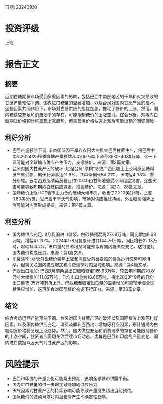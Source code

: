 
日期: 20240920

# 投资评级

上涨

# 报告正文

## 摘要

近期白糖期货市场受到多重因素的影响，包括巴西中南部地区的干旱和火灾导致的甘蔗产量预估下调、国内进口糖量的显著增加、以及台风对国内甘蔗产区的破坏。这些因素共同作用下，市场对白糖供应的担忧加剧，推动了糖价的上涨。然而，国内糖供应充足和消费淡季的存在，可能限制糖价的上涨空间。综合分析，短期内白糖期货价格预计将呈现上涨趋势，但需警惕价格快速上涨后可能出现的回调风险。

## 利好分析

* 巴西产量预估下调: 丰益国际因干旱和农田大火损害巴西甘蔗生产，将巴西中南部2024/25榨季食糖产量预估从4200万吨下调至3880-4080万吨，这一下调可能对全球糖市供应产生压力，支撑糖价。来源：第2篇文章。
* 台风对国内甘蔗产区的破坏: 超强台风“摩羯”导致广西凤糖上上公司蔗区糖料蔗严重受损，倒伏比例高达91.8%，其中全倒伏54.21%，水淹达4.98%，部分断尾。云南西双版纳英茂糖业约20740亩甘蔗地遭受不同程度灾害。这些灾害可能导致短期内白糖供应紧张，推高糖价。来源：第27、28篇文章。
* 国际糖价上涨: ICE糖市主力合约继续大幅攀升，收盘于22.13美分/磅，上涨0.60美分/磅，受巴西干旱天气影响，市场对供应担忧持续。外盘糖价强势上涨可能对内盘形成提振。来源：第4篇文章。

## 利空分析

* 国内糖供应充足: 8月我国进口糖浆、白砂糖预混粉27.08万吨，同比增加8.68万吨，增幅47.20%。2024年1-8月份累计进口144.76万吨，同比增长22.13万吨，增幅18.04%。进口量的显著增加可能预示着国内糖供应充足，这可能对国内糖价构成压力。来源：第1篇文章。
* 消费淡季: 尽管外盘糖价强势上涨和内盘受外盘提振的偏强运行态势可能持续，但需关注国内供应增加和消费淡季对内盘的影响。来源：第4篇文章。
* 巴西出口增加: 巴西9月前两周出口糖和糖蜜186.63万吨，较去年同期的70.81万吨大幅增加111.82万吨；日均出口量为18.66万吨，相比2023年9月的日均出口量15.95万吨有所上升。巴西糖和糖蜜出口量的显著增加可能预示着全球糖供应增加，这可能会对国际糖价构成下行压力。来源：第30篇文章。

## 结论

综合考虑巴西产量预估下调、台风对国内甘蔗产区的破坏以及国际糖价上涨等利好因素，以及国内糖供应充足、消费淡季和巴西出口增加等利空因素，预计短期内白糖期货价格将呈现上涨趋势。然而，国内供应充足和消费淡季的存在可能限制糖价的上涨空间，投资者应密切关注后续市场动态，尤其是巴西和印度的产量变化、国内进口数据以及天气对甘蔗产区的影响。

# 风险提示

* 巴西和印度的产量变化可能超出预期，影响全球糖市供需平衡。
* 国内进口糖量的进一步增加可能加剧供应压力。
* 天气因素对甘蔗产区的持续影响可能导致产量损失超出当前预估。
* 国际糖价的波动可能对内盘糖价产生不确定性影响。
